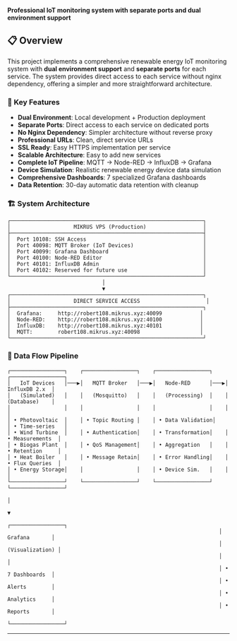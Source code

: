 **Professional IoT monitoring system with separate ports and dual environment support**

## 📋 Overview

This project implements a comprehensive renewable energy IoT monitoring system with **dual environment support** and **separate ports** for each service. The system provides direct access to each service without nginx dependency, offering a simpler and more straightforward architecture.

### 🎯 Key Features
- **Dual Environment**: Local development + Production deployment
- **Separate Ports**: Direct access to each service on dedicated ports
- **No Nginx Dependency**: Simpler architecture without reverse proxy
- **Professional URLs**: Clean, direct service URLs
- **SSL Ready**: Easy HTTPS implementation per service
- **Scalable Architecture**: Easy to add new services
- **Complete IoT Pipeline**: MQTT → Node-RED → InfluxDB → Grafana
- **Device Simulation**: Realistic renewable energy device data simulation
- **Comprehensive Dashboards**: 7 specialized Grafana dashboards
- **Data Retention**: 30-day automatic data retention with cleanup

### 🏗️ System Architecture

```
┌─────────────────────────────────────────────────────────────┐
│                    MIKRUS VPS (Production)                  │
├─────────────────────────────────────────────────────────────┤
│  Port 10108: SSH Access                                     │
│  Port 40098: MQTT Broker (IoT Devices)                      │
│  Port 40099: Grafana Dashboard                              │
│  Port 40100: Node-RED Editor                                │
│  Port 40101: InfluxDB Admin                                 │
│  Port 40102: Reserved for future use                        │
└─────────────────────────────────────────────────────────────┘
                              │
                              ▼
┌─────────────────────────────────────────────────────────────┐
│                    DIRECT SERVICE ACCESS                     │
├─────────────────────────────────────────────────────────────┐
│  Grafana:     http://robert108.mikrus.xyz:40099            │
│  Node-RED:    http://robert108.mikrus.xyz:40100            │
│  InfluxDB:    http://robert108.mikrus.xyz:40101            │
│  MQTT:        robert108.mikrus.xyz:40098                   │
└─────────────────────────────────────────────────────────────┘
```

### 🔄 Data Flow Pipeline

```
┌─────────────────┐    ┌─────────────────┐    ┌─────────────────┐    ┌─────────────────┐
│   IoT Devices   │───▶│   MQTT Broker   │───▶│   Node-RED      │───▶│   InfluxDB 2.x  │
│   (Simulated)   │    │   (Mosquitto)   │    │   (Processing)  │    │   (Database)    │
│                 │    │                 │    │                 │    │                 │
│ • Photovoltaic  │    │ • Topic Routing │    │ • Data Validation│    │ • Time-series   │
│ • Wind Turbine  │    │ • Authentication│    │ • Transformation│    │ • Measurements  │
│ • Biogas Plant  │    │ • QoS Management│    │ • Aggregation   │    │ • Retention     │
│ • Heat Boiler   │    │ • Message Retain│    │ • Error Handling│    │ • Flux Queries  │
│ • Energy Storage│    │                 │    │ • Device Sim.   │    │                 │
└─────────────────┘    └─────────────────┘    └─────────────────┘    └─────────────────┘
                                                                              │
                                                                              ▼
                                                                   ┌─────────────────┐
                                                                   │   Grafana       │
                                                                   │ (Visualization) │
                                                                   │                 │
                                                                   │ • 7 Dashboards  │
                                                                   │ • Alerts        │
                                                                   │ • Analytics     │
                                                                   │ • Reports       │
                                                                   └─────────────────┘
```

---